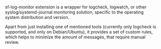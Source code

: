 sf-log-monitor extension is a wrapper for logcheck, logwatch, or other
syslog/systemd-journal monitoring solution, specific to the operating
system distribution and version.

Apart from just installing one of mentioned tools (currently only logcheck
is supported, and only on Debian/Ubuntu), it provides a set of custom rules,
which helps to minimize the amount of messages, that require manual review.
